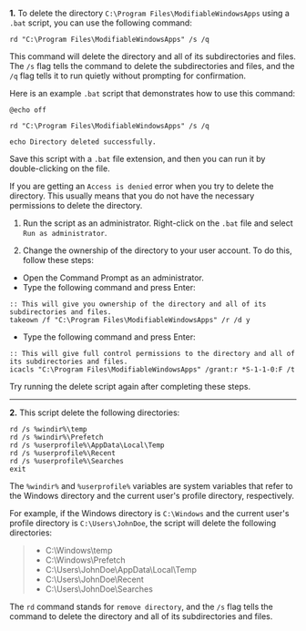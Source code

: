 **1.** To delete the directory `C:\Program Files\ModifiableWindowsApps` using a `.bat` script, you can use the following command:

```
rd "C:\Program Files\ModifiableWindowsApps" /s /q
```

This command will delete the directory and all of its subdirectories and files. The `/s` flag tells the command to delete the subdirectories and files, and the `/q` flag tells it to run quietly without prompting for confirmation.

Here is an example `.bat` script that demonstrates how to use this command:

```
@echo off

rd "C:\Program Files\ModifiableWindowsApps" /s /q

echo Directory deleted successfully.
```

Save this script with a `.bat` file extension, and then you can run it by double-clicking on the file.

If you are getting an `Access is denied` error when you try to delete the directory. This usually means that you do not have the necessary permissions to delete the directory.

1. Run the script as an administrator. Right-click on the `.bat` file and select `Run as administrator`.

2. Change the ownership of the directory to your user account. To do this, follow these steps:

- Open the Command Prompt as an administrator.
- Type the following command and press Enter:

```
:: This will give you ownership of the directory and all of its subdirectories and files.
takeown /f "C:\Program Files\ModifiableWindowsApps" /r /d y
```

- Type the following command and press Enter:

```
:: This will give full control permissions to the directory and all of its subdirectories and files.
icacls "C:\Program Files\ModifiableWindowsApps" /grant:r *S-1-1-0:F /t
```

Try running the delete script again after completing these steps.

---

**2.** This script delete the following directories:

```
rd /s %windir%\temp
rd /s %windir%\Prefetch
rd /s %userprofile%\AppData\Local\Temp
rd /s %userprofile%\Recent
rd /s %userprofile%\Searches
exit
```

The `%windir%` and `%userprofile%` variables are system variables that refer to the Windows directory and the current user's profile directory, respectively.

For example, if the Windows directory is `C:\Windows` and the current user's profile directory is `C:\Users\JohnDoe`, the script will delete the following directories:

> - C:\Windows\temp
> - C:\Windows\Prefetch
> - C:\Users\JohnDoe\AppData\Local\Temp
> - C:\Users\JohnDoe\Recent
> - C:\Users\JohnDoe\Searches

The `rd` command stands for `remove directory`, and the `/s` flag tells the command to delete the directory and all of its subdirectories and files.
